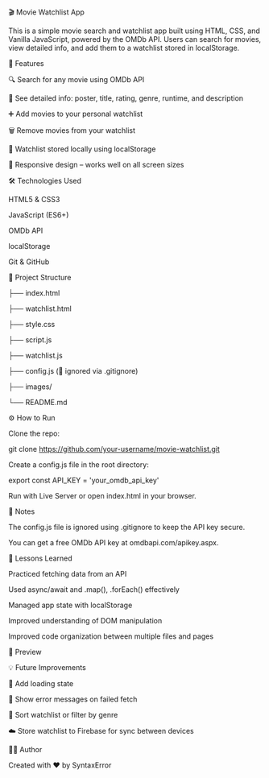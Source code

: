 
🎬 Movie Watchlist App

This is a simple movie search and watchlist app built using HTML, CSS, and Vanilla JavaScript, powered by the OMDb API.
Users can search for movies, view detailed info, and add them to a watchlist stored in localStorage.

🔧 Features

🔍 Search for any movie using OMDb API

📄 See detailed info: poster, title, rating, genre, runtime, and description

➕ Add movies to your personal watchlist

🗑️ Remove movies from your watchlist

💾 Watchlist stored locally using localStorage

📱 Responsive design – works well on all screen sizes

🛠️ Technologies Used

HTML5 & CSS3

JavaScript (ES6+)

OMDb API

localStorage

Git & GitHub

📁 Project Structure


├── index.html

├── watchlist.html

├── style.css

├── script.js

├── watchlist.js

├── config.js (🔐 ignored via .gitignore)

├── images/

└── README.md


⚙️ How to Run

Clone the repo:

git clone https://github.com/your-username/movie-watchlist.git


Create a config.js file in the root directory:

export const API_KEY = 'your_omdb_api_key'

Run with Live Server or open index.html in your browser.

🔐 Notes

The config.js file is ignored using .gitignore to keep the API key secure.

You can get a free OMDb API key at omdbapi.com/apikey.aspx.

🤔 Lessons Learned

Practiced fetching data from an API

Used async/await and .map(), .forEach() effectively

Managed app state with localStorage

Improved understanding of DOM manipulation

Improved code organization between multiple files and pages

📸 Preview

💡 Future Improvements

🔎 Add loading state

💬 Show error messages on failed fetch

🔁 Sort watchlist or filter by genre

☁️ Store watchlist to Firebase for sync between devices

👨‍💻 Author

Created with ❤️ by SyntaxError
